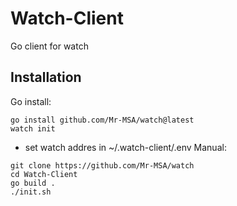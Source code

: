 # Watch-Client
Go client for watch

## Installation
Go install:
```
go install github.com/Mr-MSA/watch@latest
watch init
```
+ set watch addres in ~/.watch-client/.env
Manual:
```
git clone https://github.com/Mr-MSA/watch
cd Watch-Client
go build .
./init.sh
```
